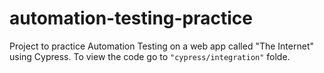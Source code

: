 # automation-testing-practice
Project to practice Automation Testing on a web app called "The Internet" using Cypress. To view the code go to <code>"cypress/integration"</code> folde.

